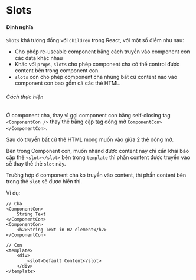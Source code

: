 # Slots

#### Định nghĩa

`Slots` khá tương đồng với `children` trong React, với một số điểm như sau:

- Cho phép re-useable component bằng cách truyền vào component con các data khác nhau
- Khác với `props`, `slots` cho phép component cha có thể control được content bên trong component con.
- `slots` còn cho phép component cha nhúng bất cứ content nào vào component con bao gồm cả các thẻ HTML.

###### Cách thực hiện

Ở component cha, thay vì gọi component con bằng self-closing tag `<ConponentCon />` thay thế bằng cặp tag đóng mở `ComponentCon></ComponentCon>`.

Sau đó truyền bất cứ thẻ HTML mong muốn vào giữa 2 thẻ đóng mở.

Bên trong Component con, muốn nhậnd được content này chỉ cần khai báo cặp thẻ `<slot></slot>` bên trong `template` thì phần content được truyền vào sẽ thay thế thẻ `slot` này.

Trường hợp ở component cha ko truyền vào content, thì phần content bên trong thẻ `slot` sẽ được hiển thị.

Ví dụ:

```
// Cha
<ComponentCon>
    String Text
</ComponentCon>
<ComponentCon>
    <h2>String Text in H2 element</h2>
</ComponentCon>

// Con
<template>
    <div>
        <slot>Default Content</slot>
    </div>
</template>
```
